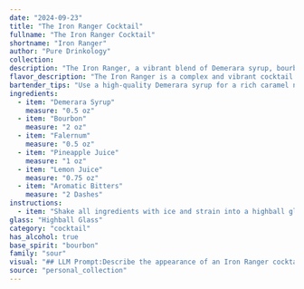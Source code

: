 ```yaml
---
date: "2024-09-23"
title: "The Iron Ranger Cocktail"
fullname: "The Iron Ranger Cocktail"
shortname: "Iron Ranger"
author: "Pure Drinkology"
collection:
description: "The Iron Ranger, a vibrant blend of Demerara syrup, bourbon, Falernum, pineapple and lemon juices, and bitters, is a modern spin on the classic **Rum Punch**. It's a refreshing twist on a Caribbean staple, embodying the spirit of adventure and exploration. "
flavor_description: "The Iron Ranger is a complex and vibrant cocktail. The Demerara syrup and Bourbon provide a rich, caramelized sweetness, while the Falernum adds a hint of spice and tropical fruitiness. The pineapple and lemon juices offer a bright, tart counterpoint, and the aromatic bitters add a touch of depth and complexity. This cocktail is well-balanced, with a sweet, spicy, and refreshing finish. "
bartender_tips: "Use a high-quality Demerara syrup for a rich caramel note.  Shake the ingredients hard with ice to fully chill and meld the flavors. Strain into a chilled coupe, ensuring a clean pour.  A small dash of bitters on top adds a complex aromatic touch.  Garnish with a pineapple wedge or a lemon twist. "
ingredients:
  - item: "Demerara Syrup"
    measure: "0.5 oz"
  - item: "Bourbon"
    measure: "2 oz"
  - item: "Falernum"
    measure: "0.5 oz"
  - item: "Pineapple Juice"
    measure: "1 oz"
  - item: "Lemon Juice"
    measure: "0.75 oz"
  - item: "Aromatic Bitters"
    measure: "2 Dashes"
instructions:
  - item: "Shake all ingredients with ice and strain into a highball glass with crushed ice."
glass: "Highball Glass"
category: "cocktail"
has_alcohol: true
base_spirit: "bourbon"
family: "sour"
visual: "## LLM Prompt:Describe the appearance of an Iron Ranger cocktail, made with Demerara Syrup, Bourbon, Falernum, Pineapple Juice, Lemon Juice, and Aromatic Bitters. Consider the following aspects:* **Color:**  Is it clear, cloudy, or layered? What color is it - amber, gold, reddish, etc.?* **Clarity:** Is it clear or does it have any sediment or particles?* **Texture:**  Is it viscous, smooth, or syrupy?  Does it have any foam or froth?* **Garnish:** What kind of garnish is typically used? How does it enhance the visual appeal?**Please describe the Iron Ranger in detail, evoking imagery and sensory details.** "
source: "personal_collection"
---
```


